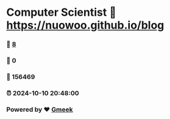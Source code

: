 # Computer Scientist :link: https://nuowoo.github.io/blog 
### :page_facing_up: [8](https://nuowoo.github.io/blog/tag.html) 
### :speech_balloon: 0 
### :hibiscus: 156469 
### :alarm_clock: 2024-10-10 20:48:00 
### Powered by :heart: [Gmeek](https://github.com/Meekdai/Gmeek)
